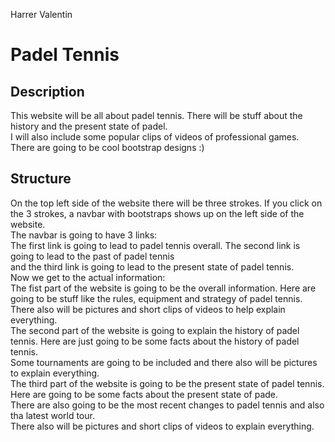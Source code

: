 Harrer Valentin
# Padel Tennis

## Description
This website will be all about padel tennis. There will be stuff about the history and the present state of padel. <br/>
I will also include some popular clips of videos of professional games. <br/>
There are going to be cool bootstrap designs :)

## Structure
On the  top left side of the website there will be three strokes. If you click on the 3 strokes, a navbar with bootstraps shows up on the left side of the website. <br/>
The navbar is going to have 3 links: <br/>
The first link is going to lead to padel tennis overall. The second link is going to lead to the past of padel tennis <br/>
and the third link is going to lead to the present state of padel tennis. <br/>
Now we get to the actual information: <br/>
The fist part of the website is going to be the overall information. Here are going to be stuff like the rules, equipment and strategy of padel tennis. <br/>
There also will be pictures and short clips of videos to help explain everything. <br>
The second part of the website is going to explain the history of padel tennis. Here are just going to be some facts about the history of padel tennis. <br/>
Some tournaments are going to be included and there also will be pictures to explain everything. <br/>
The third part of the website is going to be the present state of padel tennis. Here are going to be some facts about the present state of pade. <br/>
There are also going to be the most recent changes to padel tennis and also tha latest world tour. <br/>
There also will be pictures and short clips of videos to explain everything.
 





